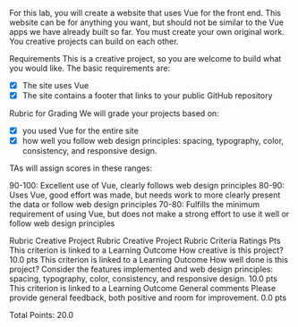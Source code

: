 For this lab, you will create a website that uses Vue for the front end. This website can be for anything you want, but should not be similar to the Vue apps we have already built so far. You must create your own original work. You creative projects can build on each other.

Requirements
This is a creative project, so you are welcome to build what you would like. The basic requirements are:

- [x] The site uses Vue
- [x] The site contains a footer that links to your public GitHub repository

Rubric for Grading
We will grade your projects based on:

- [x] you used Vue for the entire site
- [x] how well you follow web design principles: spacing, typography, color, consistency, and responsive design.

TAs will assign scores in these ranges:

90-100: Excellent use of Vue, clearly follows web design principles
80-90: Uses Vue, good effort was made, but needs work to more clearly present the data or follow web design principles
70-80: Fulfills the minimum requirement of using Vue, but does not make a strong effort to use it well or follow web design principles

Rubric
Creative Project Rubric
Creative Project Rubric
Criteria	Ratings	Pts
This criterion is linked to a Learning Outcome How creative is this project?
10.0 pts
This criterion is linked to a Learning Outcome How well done is this project?
Consider the features implemented and web design principles: spacing, typography, color, consistency, and responsive design.
10.0 pts
This criterion is linked to a Learning Outcome General comments
Please provide general feedback, both positive and room for improvement.
0.0 pts

Total Points: 20.0
